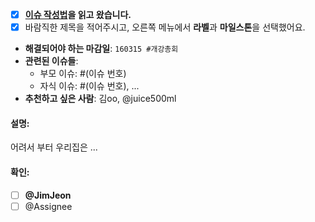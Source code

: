 - [X] **[이슈 작성법](../wiki/Issues-규칙)을 읽고 왔습니다.**
- [X] 바람직한 제목을 적어주시고, 오른쪽 메뉴에서 **라벨**과 **마일스톤**을 선택했어요.

- **해결되어야 하는 마감일**:  `160315 #개강총회`
- **관련된 이슈들**:
    - 부모 이슈:   #(이슈 번호)
    - 자식 이슈:   #(이슈 번호), ...
- **추천하고 싶은 사람**:  김oo, @juice500ml

#### 설명:

어려서 부터 우리집은 ... 



#### 확인:
- [ ] **@JimJeon**
- [ ] @Assignee
